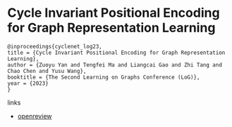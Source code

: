 # Cycle Invariant Positional Encoding for Graph Representation Learning

```
@inproceedings{cyclenet_log23,
title = {Cycle Invariant Positional Encoding for Graph Representation Learning},
author = {Zuoyu Yan and Tengfei Ma and Liangcai Gao and Zhi Tang and Chao Chen and Yusu Wang},
booktitle = {The Second Learning on Graphs Conference (LoG)},
year = {2023}
}
```

links
- [openreview](https://openreview.net/forum?id=7BQZyQERuP)
